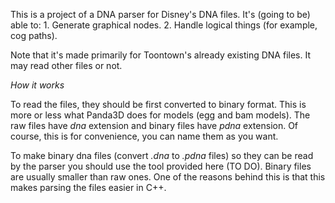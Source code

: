 This is a project of a DNA parser for Disney's DNA files. It's (going to be) able to:
	1. Generate graphical nodes.
	2. Handle logical things (for example, cog paths).
	
Note that it's made primarily for Toontown's already existing DNA files. It may read other files or not.

_How it works_

To read the files, they should be first converted to binary format. This is more or less what Panda3D does for models (egg and bam models).
The raw files have *dna* extension and binary files have *pdna* extension. Of course, this is for convenience, you can name them as you want.

To make binary dna files (convert _.dna_ to _.pdna_ files) so they can be read by the parser you should use the tool provided here (TO DO).
Binary files are usually smaller than raw ones. One of the reasons behind this is that this makes parsing the files easier in C++.